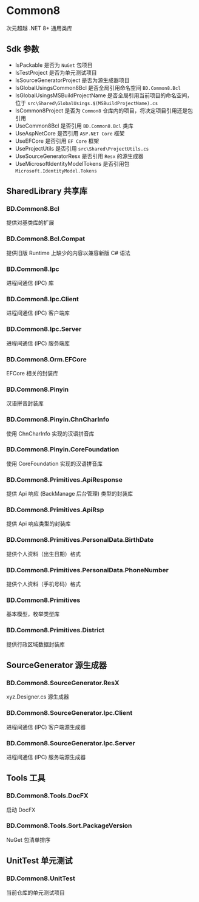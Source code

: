 # Common8
次元超越 .NET 8+ 通用类库

## Sdk 参数
- IsPackable 是否为 ```NuGet``` 包项目
- IsTestProject 是否为单元测试项目
- IsSourceGeneratorProject 是否为源生成器项目
- IsGlobalUsingsCommon8Bcl 是否全局引用命名空间 ```BD.Common8.Bcl```
- IsGlobalUsingsMSBuildProjectName 是否全局引用当前项目的命名空间，位于 ```src\Shared\GlobalUsings.$(MSBuildProjectName).cs```
- IsCommon8Project 是否为 ```Common8``` 仓库内的项目，将决定项目引用还是包引用
- UseCommon8Bcl 是否引用 ```BD.Common8.Bcl``` 类库
- UseAspNetCore 是否引用 ```ASP.NET Core``` 框架
- UseEFCore 是否引用 ```EF Core``` 框架
- UseProjectUtils 是否引用 ```src\Shared\ProjectUtils.cs```
- UseSourceGeneratorResx 是否引用 ```Resx``` 的源生成器
- UseMicrosoftIdentityModelTokens 是否引用包 ```Microsoft.IdentityModel.Tokens```

## SharedLibrary 共享库

### BD.Common8.Bcl
提供对基类库的扩展

### BD.Common8.Bcl.Compat
提供旧版 Runtime 上缺少的内容以兼容新版 C# 语法

### BD.Common8.Ipc
进程间通信 (IPC) 库

### BD.Common8.Ipc.Client
进程间通信 (IPC) 客户端库

### BD.Common8.Ipc.Server
进程间通信 (IPC) 服务端库

### BD.Common8.Orm.EFCore
EFCore 相关的封装库

### BD.Common8.Pinyin
汉语拼音封装库

### BD.Common8.Pinyin.ChnCharInfo
使用 ChnCharInfo 实现的汉语拼音库

### BD.Common8.Pinyin.CoreFoundation
使用 CoreFoundation 实现的汉语拼音库

### BD.Common8.Primitives.ApiResponse
提供 Api 响应 (BackManage 后台管理) 类型的封装库

### BD.Common8.Primitives.ApiRsp
提供 Api 响应类型的封装库

### BD.Common8.Primitives.PersonalData.BirthDate
提供个人资料（出生日期）格式

### BD.Common8.Primitives.PersonalData.PhoneNumber
提供个人资料（手机号码）格式

### BD.Common8.Primitives
基本模型，枚举类型库

### BD.Common8.Primitives.District
提供行政区域数据封装库

## SourceGenerator 源生成器

### BD.Common8.SourceGenerator.ResX
xyz.Designer.cs 源生成器

### BD.Common8.SourceGenerator.Ipc.Client
进程间通信 (IPC) 客户端源生成器

### BD.Common8.SourceGenerator.Ipc.Server
进程间通信 (IPC) 服务端源生成器

## Tools 工具

### BD.Common8.Tools.DocFX
启动 DocFX

### BD.Common8.Tools.Sort.PackageVersion
NuGet 包清单排序

## UnitTest 单元测试

### BD.Common8.UnitTest
当前仓库的单元测试项目